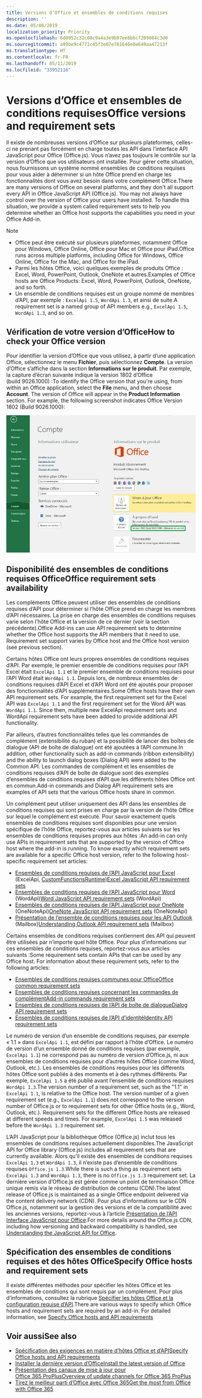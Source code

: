 ```yaml
---
title: Versions d’Office et ensembles de conditions requises
description: ''
ms.date: 05/08/2019
localization_priority: Priority
ms.openlocfilehash: 6d0952c32c08c9a4a3e9b07ee8bbcf209084c3d0
ms.sourcegitcommit: a99be9c4771c45f3e07e781646e0e649aa47213f
ms.translationtype: HT
ms.contentlocale: fr-FR
ms.lasthandoff: 05/11/2019
ms.locfileid: "33952116"
---
```

# <a name="office-versions-and-requirement-sets"></a><span data-ttu-id="e459e-102">Versions d’Office et ensembles de conditions requises</span><span class="sxs-lookup"><span data-stu-id="e459e-102">Office versions and requirement sets</span></span>

<span data-ttu-id="e459e-p101">Il existe de nombreuses versions d’Office sur plusieurs plateformes, celles-ci ne prenant pas forcément en charge toutes les API dans l’interface API JavaScript pour Office (Office.js). Vous n’avez pas toujours le contrôle sur la version d’Office que vos utilisateurs ont installée.  Pour gérer cette situation, nous fournissons un système nommé ensembles de conditions requises pour vous aider à déterminer si un hôte Office prend en charge les fonctionnalités dont vous avez besoin dans votre complément Office.</span><span class="sxs-lookup"><span data-stu-id="e459e-p101">There are many versions of Office on several platforms, and they don't all support every API in Office JavaScript API (Office.js). You may not always have control over the version of Office your users have installed.  To handle this situation, we provide a system called requirement sets to help you determine whether an Office host supports the capabilities you need in your Office Add-in.</span></span> 

> [!NOTE]
> - <span data-ttu-id="e459e-106">Office peut être exécuté sur plusieurs plateformes, notamment Office pour Windows, Office Online, Office pour Mac et Office pour iPad.</span><span class="sxs-lookup"><span data-stu-id="e459e-106">Office runs across multiple platforms, including Office for Windows, Office Online, Office for the Mac, and Office for the iPad.</span></span>
> - <span data-ttu-id="e459e-107">Parmi les hôtes Office, voici quelques exemples de produits Office : Excel, Word, PowerPoint, Outlook, OneNote et autres.</span><span class="sxs-lookup"><span data-stu-id="e459e-107">Examples of Office hosts are Office Products: Excel, Word, PowerPoint, Outlook, OneNote, and so forth.</span></span>  
> - <span data-ttu-id="e459e-108">Un ensemble de conditions requises est un groupe nommé de membres d’API, par exemple : `ExcelApi 1.5`, `WordApi 1.3`, et ainsi de suite.</span><span class="sxs-lookup"><span data-stu-id="e459e-108">A requirement set is a named group of API members e.g., `ExcelApi 1.5`, `WordApi 1.3`, and so on.</span></span>  


## <a name="how-to-check-your-office-version"></a><span data-ttu-id="e459e-109">Vérification de votre version d’Office</span><span class="sxs-lookup"><span data-stu-id="e459e-109">How to check your Office version</span></span>

<span data-ttu-id="e459e-p102">Pour identifier la version d’Office que vous utilisez, à partir d’une application Office, sélectionnez le menu **Fichier**, puis sélectionnez **Compte**. La version d’Office s’affiche dans la section **Informations sur le produit**. Par exemple, la capture d’écran suivante indique la version 1802 d’Office (build 9026.1000) :</span><span class="sxs-lookup"><span data-stu-id="e459e-p102">To identify the Office version that you're using, from within an Office application, select the **File** menu, and then choose **Account**. The version of Office will appear in the **Product Information** section. For example, the following screenshot indicates Office Version 1802 (Build 9026.1000):</span></span>

![Vérification de votre version d’Office](../images/office-version-number-ui.jpg)

## <a name="office-requirement-sets-availability"></a><span data-ttu-id="e459e-114">Disponibilité des ensembles de conditions requises Office</span><span class="sxs-lookup"><span data-stu-id="e459e-114">Office requirement sets availability</span></span>

<span data-ttu-id="e459e-p103">Les compléments Office peuvent utiliser des ensembles de conditions requises d’API pour déterminer si l’hôte Office prend en charge les membres d’API nécessaires. La prise en charge des ensembles de conditions requises varie selon l’hôte Office et la version de ce dernier (voir la section précédente).</span><span class="sxs-lookup"><span data-stu-id="e459e-p103">Office Add-ins can use API requirement sets to determine whether the Office host supports the API members that it need to use. Requirement set support varies by Office host and the Office host version (see previous section).</span></span>

<span data-ttu-id="e459e-p104">Certains hôtes Office ont leurs propres ensembles de conditions requises d’API. Par exemple, le premier ensemble de conditions requises pour l’API Excel était `ExcelApi 1.1` et le premier ensemble de conditions requises pour l’API Word était `WordApi 1.1`. Depuis lors, de nombreux ensembles de conditions requises d’API Excel et d’API Word ont été ajoutés pour proposer des fonctionnalités d’API supplémentaires.</span><span class="sxs-lookup"><span data-stu-id="e459e-p104">Some Office hosts have their own API requirement sets. For example, the first requirement set for the Excel API was `ExcelApi 1.1` and the first requirement set for the Word API was `WordApi 1.1`. Since then, multiple new ExcelApi requirement sets and WordApi requirement sets have been added to provide additional API functionality.</span></span>

<span data-ttu-id="e459e-120">Par ailleurs, d’autres fonctionnalités telles que les commandes de complément (extensibilité du ruban) et la possibilité de lancer des boîtes de dialogue (API de boîte de dialogue) ont été ajoutées à l’API commune.</span><span class="sxs-lookup"><span data-stu-id="e459e-120">In addition, other functionality such as add-in commands (ribbon extensibility) and the ability to launch dialog boxes (Dialog API) were added to the Common API.</span></span> <span data-ttu-id="e459e-121">Les commandes de complément et les ensembles de conditions requises d’API de boîte de dialogue sont des exemples d’ensembles de conditions requises d’API que les différents hôtes Office ont en commun.</span><span class="sxs-lookup"><span data-stu-id="e459e-121">Add-in commands and Dialog API requirement sets are examples of API sets that the various Office hosts share in common.</span></span>

<span data-ttu-id="e459e-p106">Un complément peut utiliser uniquement des API dans les ensembles de conditions requises qui sont prises en charge par la version de l’hôte Office sur lequel le complément est exécuté. Pour savoir exactement quels ensembles de conditions requises sont disponibles pour une version spécifique de l’hôte Office, reportez-vous aux articles suivants sur les ensembles de conditions requises propres aux hôtes :</span><span class="sxs-lookup"><span data-stu-id="e459e-p106">An add-in can only use APIs in requirement sets that are supported by the version of Office host where the add-in is running. To know exactly which requirement sets are available for a specific Office host version, refer to the following host-specific requirement set articles:</span></span>

- <span data-ttu-id="e459e-124">[Ensembles de conditions requises de l’API JavaScript pour Excel](/office/dev/add-ins/reference/requirement-sets/excel-api-requirement-sets) (ExcelApi, [CustomFunctionsRuntime](../excel/custom-functions-architecture.md))</span><span class="sxs-lookup"><span data-stu-id="e459e-124">[Excel JavaScript API requirement sets](/office/dev/add-ins/reference/requirement-sets/excel-api-requirement-sets)</span></span>
- <span data-ttu-id="e459e-125">[Ensembles de conditions requises de l’API JavaScript pour Word](/office/dev/add-ins/reference/requirement-sets/word-api-requirement-sets) (WordApi)</span><span class="sxs-lookup"><span data-stu-id="e459e-125">[Word JavaScript API requirement sets](/office/dev/add-ins/reference/requirement-sets/word-api-requirement-sets) (WordApi)</span></span>
- <span data-ttu-id="e459e-126">[Ensembles de conditions requises de l’API JavaScript pour OneNote](/office/dev/add-ins/reference/requirement-sets/onenote-api-requirement-sets) (OneNoteApi)</span><span class="sxs-lookup"><span data-stu-id="e459e-126">[OneNote JavaScript API requirement sets](/office/dev/add-ins/reference/requirement-sets/onenote-api-requirement-sets) (OneNoteApi)</span></span>
- <span data-ttu-id="e459e-127">[Présentation de l’ensemble de conditions requises pour les API Outlook](/office/dev/add-ins/reference/requirement-sets/outlook-api-requirement-sets) (Mailbox)</span><span class="sxs-lookup"><span data-stu-id="e459e-127">[Understanding Outlook API requirement sets](/office/dev/add-ins/reference/requirement-sets/outlook-api-requirement-sets) (Mailbox)</span></span>

<span data-ttu-id="e459e-p107">Certains ensembles de conditions requises contiennent des API qui peuvent être utilisées par n’importe quel hôte Office. Pour plus d’informations sur ces ensembles de conditions requises, reportez-vous aux articles suivants :</span><span class="sxs-lookup"><span data-stu-id="e459e-p107">Some requirement sets contain APIs that can be used by any Office host. For information about these requirement sets, refer to the following articles:</span></span>

- [<span data-ttu-id="e459e-130">Ensembles de conditions requises communes pour Office</span><span class="sxs-lookup"><span data-stu-id="e459e-130">Office common requirement sets</span></span>](/office/dev/add-ins/reference/requirement-sets/office-add-in-requirement-sets)
- [<span data-ttu-id="e459e-131">Ensembles de conditions requises concernant les commandes de complément</span><span class="sxs-lookup"><span data-stu-id="e459e-131">Add-in commands requirement sets</span></span>](/office/dev/add-ins/reference/requirement-sets/add-in-commands-requirement-sets)
- [<span data-ttu-id="e459e-132">Ensembles de conditions requises de l’API de boîte de dialogue</span><span class="sxs-lookup"><span data-stu-id="e459e-132">Dialog API requirement sets</span></span>](/office/dev/add-ins/reference/requirement-sets/dialog-api-requirement-sets)
- [<span data-ttu-id="e459e-133">Ensembles de conditions requises de l’API d’identité</span><span class="sxs-lookup"><span data-stu-id="e459e-133">Identity API requirement sets</span></span>](/office/dev/add-ins/reference/requirement-sets/identity-api-requirement-sets)

<span data-ttu-id="e459e-p108">Le numéro de version d’un ensemble de conditions requises, par exemple « 1.1 » dans `ExcelApi 1.1`, est défini par rapport à l’hôte d’Office. Le numéro de version d’un ensemble donné de conditions requises (par exemple, `ExcelApi 1.1`) ne correspond pas au numéro de version d’Office.js, ni aux ensembles de conditions requises pour d’autres hôtes Office (comme Word, Outlook, etc.).  Les ensembles de conditions requises pour les différents hôtes Office sont publiés à des moments et à des rythmes différents. Par exemple, `ExcelApi 1.5` a été publié avant l’ensemble de conditions requises `WordApi 1.3`.</span><span class="sxs-lookup"><span data-stu-id="e459e-p108">The version number of a requirement set, such as the "1.1" in `ExcelApi 1.1`, is relative to the Office host. The version number of a given requirement set (e.g., `ExcelApi 1.1`) does not correspond to the version number of Office.js or to requirement sets for other Office hosts (e.g., Word, Outlook, etc.).  Requirement sets for the different Office hosts are released at different speeds and times. For example, `ExcelApi 1.5` was released before the `WordApi 1.3` requirement set.</span></span>

<span data-ttu-id="e459e-138">L’API JavaScript pour la bibliothèque Office (Office.js) inclut tous les ensembles de conditions requises actuellement disponibles.</span><span class="sxs-lookup"><span data-stu-id="e459e-138">The JavaScript API for Office library (Office.js) includes all requirement sets that are currently available.</span></span> <span data-ttu-id="e459e-139">Alors qu’il existe des ensembles de conditions requises `ExcelApi 1.3` et `WordApi 1.3`, il n’existe pas d’ensemble de conditions requises `Office.js 1.3`.</span><span class="sxs-lookup"><span data-stu-id="e459e-139">While there is such a thing as requirement sets `ExcelApi 1.3` and `WordApi 1.3`, there is no `Office.js 1.3` requirement set.</span></span> <span data-ttu-id="e459e-140">La dernière version d’Office.js est gérée comme un point de terminaison Office unique remis via le réseau de distribution de contenu (CDN).</span><span class="sxs-lookup"><span data-stu-id="e459e-140">The latest release of Office.js is maintained as a single Office endpoint delivered via the content delivery network (CDN).</span></span> <span data-ttu-id="e459e-141">Pour plus d’informations sur le CDN Office.js, notamment sur la gestion des versions et de la compatibilité avec les anciennes versions, reportez-vous à l’article [Présentation de l’API Interface JavaScript pour Office](/office/dev/add-ins/develop/understanding-the-javascript-api-for-office).</span><span class="sxs-lookup"><span data-stu-id="e459e-141">For more details around the Office.js CDN, including how versioning and backward compatibility is handled, see [Understanding the JavaScript API for Office](/office/dev/add-ins/develop/understanding-the-javascript-api-for-office).</span></span>

## <a name="specify-office-hosts-and-requirement-sets"></a><span data-ttu-id="e459e-142">Spécification des ensembles de conditions requises et des hôtes Office</span><span class="sxs-lookup"><span data-stu-id="e459e-142">Specify Office hosts and requirement sets</span></span>

<span data-ttu-id="e459e-p110">Il existe différentes méthodes pour spécifier les hôtes Office et les ensembles de conditions qui sont requis par un complément.  Pour plus d’informations, consultez la rubrique [Spécifier les hôtes Office et la configuration requise d’API](/office/dev/add-ins/develop/specify-office-hosts-and-api-requirements).</span><span class="sxs-lookup"><span data-stu-id="e459e-p110">There are various ways to specify which Office hosts and requirement sets are required by an add-in.  For detailed information, see [Specify Office hosts and API requirements](/office/dev/add-ins/develop/specify-office-hosts-and-api-requirements)</span></span>


## <a name="see-also"></a><span data-ttu-id="e459e-145">Voir aussi</span><span class="sxs-lookup"><span data-stu-id="e459e-145">See also</span></span>

- [<span data-ttu-id="e459e-146">Spécification des exigences en matière d’hôtes Office et d’API</span><span class="sxs-lookup"><span data-stu-id="e459e-146">Specify Office hosts and API requirements</span></span>](/office/dev/add-ins/develop/specify-office-hosts-and-api-requirements)
- [<span data-ttu-id="e459e-147">Installer la dernière version d’Office</span><span class="sxs-lookup"><span data-stu-id="e459e-147">Install the latest version of Office</span></span>](/office/dev/add-ins/develop/install-latest-office-version)
- [<span data-ttu-id="e459e-148">Présentation des canaux de mise à jour pour Office 365 ProPlus</span><span class="sxs-lookup"><span data-stu-id="e459e-148">Overview of update channels for Office 365 ProPlus</span></span>](/deployoffice/overview-of-update-channels-for-office-365-proplus)
- [<span data-ttu-id="e459e-149">Tirez le meilleur parti d’Office avec Office 365</span><span class="sxs-lookup"><span data-stu-id="e459e-149">Get the most from Office with Office 365</span></span>](https://products.office.com/compare-all-microsoft-office-products?tab=2)
